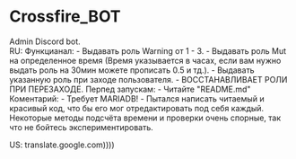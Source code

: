 # Crossfire_BOT
Admin Discord bot.  
RU:
     Функцианал:
         - Выдавать роль Warning от 1 - 3.
         - Выдавать роль Mut на определенное время (Время указывается в часах, если вам нужно выдать роль на 30мин можете прописать 0.5 и тд.).
         - Выдавать указанную роль при заходе пользователя.
         - ВОССТАНАВЛИВАЕТ РОЛИ ПРИ ПЕРЕЗАХОДЕ.
     Перпед запускам:
         - Читайте "README.md"
     Коментарий:
         - Требует MARIADB!
         - Пытался написать читаемый и красивый код, что бы его мог отредактировать под себя каждый.
         Некоторые методы подсчёта времени и проверки очень спорные, так что не бойтесь экспериментировать.

US:
     translate.google.com))))
